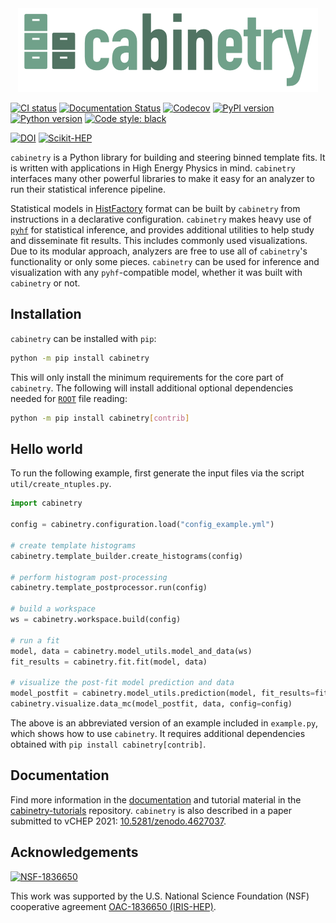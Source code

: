 <div align="center"><img src="https://raw.githubusercontent.com/scikit-hep/cabinetry/master/docs/_static/cabinetry_logo_small.png" alt="cabinetry logo"></div>

[![CI status](https://github.com/scikit-hep/cabinetry/workflows/CI/badge.svg)](https://github.com/scikit-hep/cabinetry/actions?query=workflow%3ACI)
[![Documentation Status](https://readthedocs.org/projects/cabinetry/badge/?version=latest)](https://cabinetry.readthedocs.io/en/latest/?badge=latest)
[![Codecov](https://codecov.io/gh/scikit-hep/cabinetry/branch/master/graph/badge.svg)](https://codecov.io/gh/scikit-hep/cabinetry)
[![PyPI version](https://badge.fury.io/py/cabinetry.svg)](https://badge.fury.io/py/cabinetry)
[![Python version](https://img.shields.io/pypi/pyversions/cabinetry.svg)](https://pypi.org/project/cabinetry/)
[![Code style: black](https://img.shields.io/badge/code%20style-black-000000.svg)](https://github.com/psf/black)

[![DOI](https://zenodo.org/badge/DOI/10.5281/zenodo.4742752.svg)](https://doi.org/10.5281/zenodo.4742752)
[![Scikit-HEP](https://scikit-hep.org/assets/images/Scikit--HEP-Project-blue.svg)](https://scikit-hep.org/)

`cabinetry` is a Python library for building and steering binned template fits.
It is written with applications in High Energy Physics in mind.
`cabinetry` interfaces many other powerful libraries to make it easy for an analyzer to run their statistical inference pipeline.

Statistical models in [HistFactory](https://cds.cern.ch/record/1456844) format can be built by `cabinetry` from instructions in a declarative configuration.
`cabinetry` makes heavy use of [`pyhf`](https://pyhf.readthedocs.io/) for statistical inference, and provides additional utilities to help study and disseminate fit results.
This includes commonly used visualizations.
Due to its modular approach, analyzers are free to use all of `cabinetry`'s functionality or only some pieces.
`cabinetry` can be used for inference and visualization with any `pyhf`-compatible model, whether it was built with `cabinetry` or not.


## Installation

`cabinetry` can be installed with `pip`:

```bash
python -m pip install cabinetry
```

This will only install the minimum requirements for the core part of `cabinetry`.
The following will install additional optional dependencies needed for [`ROOT`](https://root.cern/) file reading:

```bash
python -m pip install cabinetry[contrib]
```


## Hello world

To run the following example, first generate the input files via the script `util/create_ntuples.py`.

```python
import cabinetry

config = cabinetry.configuration.load("config_example.yml")

# create template histograms
cabinetry.template_builder.create_histograms(config)

# perform histogram post-processing
cabinetry.template_postprocessor.run(config)

# build a workspace
ws = cabinetry.workspace.build(config)

# run a fit
model, data = cabinetry.model_utils.model_and_data(ws)
fit_results = cabinetry.fit.fit(model, data)

# visualize the post-fit model prediction and data
model_postfit = cabinetry.model_utils.prediction(model, fit_results=fit_results)
cabinetry.visualize.data_mc(model_postfit, data, config=config)
```

The above is an abbreviated version of an example included in `example.py`, which shows how to use `cabinetry`.
It requires additional dependencies obtained with `pip install cabinetry[contrib]`.


## Documentation

Find more information in the [documentation](https://cabinetry.readthedocs.io/) and tutorial material in the [cabinetry-tutorials](https://github.com/cabinetry/cabinetry-tutorials) repository.
`cabinetry` is also described in a paper submitted to vCHEP 2021: [10.5281/zenodo.4627037](https://doi.org/10.5281/zenodo.4627037).


## Acknowledgements

[![NSF-1836650](https://img.shields.io/badge/NSF-1836650-blue.svg)](https://nsf.gov/awardsearch/showAward?AWD_ID=1836650)

This work was supported by the U.S. National Science Foundation (NSF) cooperative agreement [OAC-1836650 (IRIS-HEP)](https://nsf.gov/awardsearch/showAward?AWD_ID=1836650).
